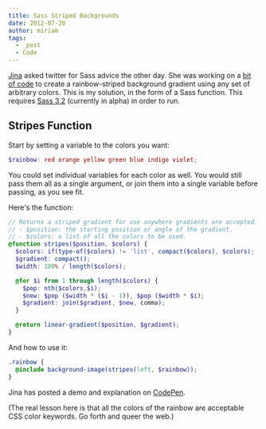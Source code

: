 ```yaml
---
title: Sass Striped Backgrounds
date: 2012-07-20
author: miriam
tags:
  - _post
  - Code
---
```


[Jina][jina] asked twitter for Sass advice the other day.
She was working on a [bit of code][code] to create
a rainbow-striped background gradient
using any set of arbitrary colors.
This is my solution,
in the form of a Sass function.
This requires [Sass 3.2][sass3]
(currently in alpha)
in order to run.

[jina]: https://twitter.com/jina/status/225811628338323458
[code]: https://gist.github.com/3140730
[sass3]: http://rubygems.org/gems/sass


## Stripes Function

Start by setting a variable to the colors you want:

```scss
$rainbow: red orange yellow green blue indigo violet;
```

You could set individual variables for each color as well.
You would still pass them all as a single argument,
or join them into a single variable before passing, as you see fit.

Here's the function:

```scss
// Returns a striped gradient for use anywhere gradients are accepted.
// - $position: the starting position or angle of the gradient.
// - $colors: a list of all the colors to be used.
@function stripes($position, $colors) {
  $colors: if(type-of($colors) != 'list', compact($colors), $colors);
  $gradient: compact();
  $width: 100% / length($colors);

  @for $i from 1 through length($colors) {
    $pop: nth($colors,$i);
    $new: $pop ($width * ($i - 1)), $pop ($width * $i);
    $gradient: join($gradient, $new, comma);
  }

  @return linear-gradient($position, $gradient);
}
```

And how to use it:

```scss
.rainbow {
  @include background-image(stripes(left, $rainbow));
}
```

Jina has posted a demo and explanation
on [CodePen][cp].

[cp]: http://codepen.io/jina/pen/iosjp

(The real lesson here
is that all the colors of the rainbow
are acceptable CSS color keywords.
Go forth and queer the web.)
